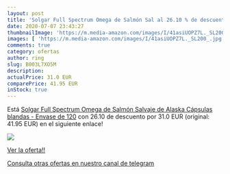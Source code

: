 ```yaml
---
layout: post
title: 'Solgar Full Spectrum Omega de Salmón Sal al 26.10 % de descuento'
date: 2020-07-07 23:43:27
thumbnailImage: 'https://m.media-amazon.com/images/I/41asiUOPZ7L._SL200_.jpg'
images: [ 'https://m.media-amazon.com/images/I/41asiUOPZ7L._SL200_.jpg' ]
comments: true
category: ofertas
author: ring
slug: B003L7XO5M
description:
actualPrice: 31.0 EUR
comparePrice: 41.95 EUR
inStock: true
---
```


Está [Solgar Full Spectrum Omega de Salmón Salvaje de Alaska Cápsulas blandas - Envase de 120](https://www.amazon.com/dp/B003L7XO5M/?tag=redken08-20) con 26.10 de descuento por 31.0 EUR (original: 41.95 EUR) en el siguiente enlace!

[![](https://m.media-amazon.com/images/I/41asiUOPZ7L._SL200_.jpg)](https://www.amazon.com/dp/B003L7XO5M/?tag=redken08-20)

[Ver la oferta!!](https://www.amazon.com/dp/B003L7XO5M/?tag=redken08-20)

[Consulta otras ofertas en nuestro canal de telegram](https://t.me/s/ofertas25)
